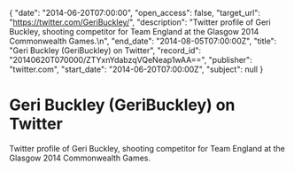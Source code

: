 {
  "date": "2014-06-20T07:00:00", 
  "open_access": false, 
  "target_url": "https://twitter.com/GeriBuckley/", 
  "description": "Twitter profile of Geri Buckley, shooting competitor for Team England at the Glasgow 2014 Commonwealth Games.\n", 
  "end_date": "2014-08-05T07:00:00Z", 
  "title": "Geri Buckley (GeriBuckley) on Twitter", 
  "record_id": "20140620T070000/ZTYxnYdabzqVQeNeap1wAA==", 
  "publisher": "twitter.com", 
  "start_date": "2014-06-20T07:00:00Z", 
  "subject": null
}

# Geri Buckley (GeriBuckley) on Twitter

Twitter profile of Geri Buckley, shooting competitor for Team England at the Glasgow 2014 Commonwealth Games.
